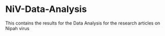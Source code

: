 # NiV-Data-Analysis
This contains the results for the Data Analysis for the research articles on Nipah virus
